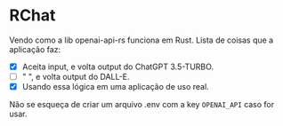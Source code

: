 # RChat

Vendo como a lib openai-api-rs funciona em Rust.
Lista de coisas que a aplicação faz:

- [x] Aceita input, e volta output do ChatGPT 3.5-TURBO.
- [ ] " ", e volta output do DALL-E.
- [x] Usando essa lógica em uma aplicação de uso real.

Não se esqueça de criar um arquivo .env com a key ```OPENAI_API``` caso for usar.